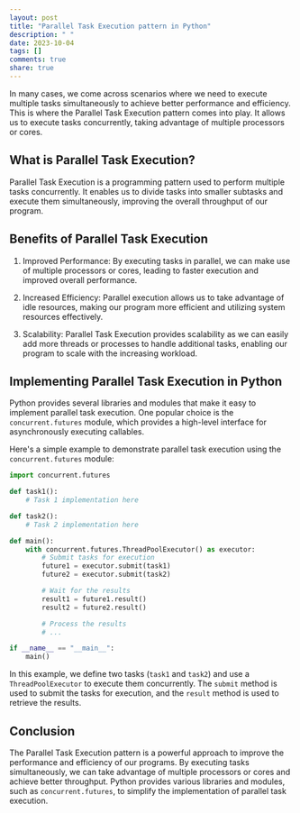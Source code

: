 ```yaml
---
layout: post
title: "Parallel Task Execution pattern in Python"
description: " "
date: 2023-10-04
tags: []
comments: true
share: true
---
```


In many cases, we come across scenarios where we need to execute multiple tasks simultaneously to achieve better performance and efficiency. This is where the Parallel Task Execution pattern comes into play. It allows us to execute tasks concurrently, taking advantage of multiple processors or cores.

## What is Parallel Task Execution?

Parallel Task Execution is a programming pattern used to perform multiple tasks concurrently. It enables us to divide tasks into smaller subtasks and execute them simultaneously, improving the overall throughput of our program.

## Benefits of Parallel Task Execution

1. Improved Performance: By executing tasks in parallel, we can make use of multiple processors or cores, leading to faster execution and improved overall performance.

2. Increased Efficiency: Parallel execution allows us to take advantage of idle resources, making our program more efficient and utilizing system resources effectively.

3. Scalability: Parallel Task Execution provides scalability as we can easily add more threads or processes to handle additional tasks, enabling our program to scale with the increasing workload.

## Implementing Parallel Task Execution in Python

Python provides several libraries and modules that make it easy to implement parallel task execution. One popular choice is the `concurrent.futures` module, which provides a high-level interface for asynchronously executing callables.

Here's a simple example to demonstrate parallel task execution using the `concurrent.futures` module:

```python
import concurrent.futures

def task1():
    # Task 1 implementation here

def task2():
    # Task 2 implementation here

def main():
    with concurrent.futures.ThreadPoolExecutor() as executor:
        # Submit tasks for execution
        future1 = executor.submit(task1)
        future2 = executor.submit(task2)

        # Wait for the results
        result1 = future1.result()
        result2 = future2.result()

        # Process the results
        # ...

if __name__ == "__main__":
    main()
```

In this example, we define two tasks (`task1` and `task2`) and use a `ThreadPoolExecutor` to execute them concurrently. The `submit` method is used to submit the tasks for execution, and the `result` method is used to retrieve the results.

## Conclusion

The Parallel Task Execution pattern is a powerful approach to improve the performance and efficiency of our programs. By executing tasks simultaneously, we can take advantage of multiple processors or cores and achieve better throughput. Python provides various libraries and modules, such as `concurrent.futures`, to simplify the implementation of parallel task execution.